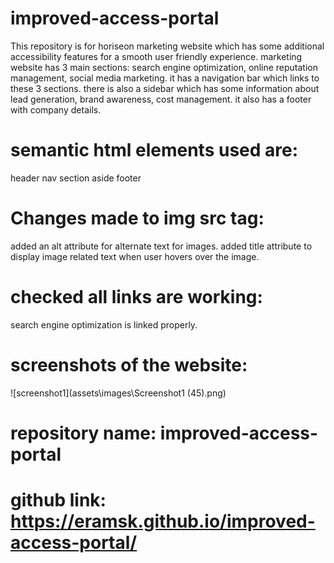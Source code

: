 # improved-access-portal

This repository is for horiseon marketing website which has some additional accessibility features for a smooth user friendly experience.
marketing website has 3 main sections:
search engine optimization, online reputation management, social media marketing.
it has a navigation bar which links to these 3 sections.
there is also a sidebar which has some information about lead generation, brand awareness, cost management.
it also has a footer with company details.

# semantic html elements used are:
header
nav
section
aside 
footer 

# Changes made to img src tag:
added an alt attribute for alternate text for images. 
added title attribute to display image related text when user hovers over the image.

# checked all links are working:
search engine optimization is linked properly.

# screenshots of the website:

![screenshot1](assets\images\Screenshot1 (45).png)

# repository name: improved-access-portal
# github link: https://eramsk.github.io/improved-access-portal/